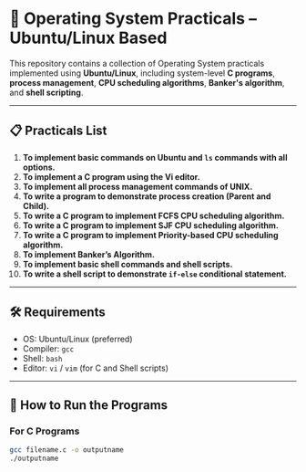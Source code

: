 # 🧠 Operating System Practicals – Ubuntu/Linux Based

This repository contains a collection of Operating System practicals implemented using **Ubuntu/Linux**, including system-level **C programs**, **process management**, **CPU scheduling algorithms**, **Banker's algorithm**, and **shell scripting**.

---

## 📋 Practicals List

1. **To implement basic commands on Ubuntu and `ls` commands with all options.**  
2. **To implement a C program using the Vi editor.**  
3. **To implement all process management commands of UNIX.**  
4. **To write a program to demonstrate process creation (Parent and Child).**  
5. **To write a C program to implement FCFS CPU scheduling algorithm.**  
6. **To write a C program to implement SJF CPU scheduling algorithm.**  
7. **To write a C program to implement Priority-based CPU scheduling algorithm.**  
8. **To implement Banker’s Algorithm.**  
9. **To implement basic shell commands and shell scripts.**  
10. **To write a shell script to demonstrate `if-else` conditional statement.**

---

## 🛠️ Requirements

- OS: Ubuntu/Linux (preferred)
- Compiler: `gcc`
- Shell: `bash`
- Editor: `vi` / `vim` (for C and Shell scripts)

---

## 🚀 How to Run the Programs

### For C Programs
```bash
gcc filename.c -o outputname
./outputname
